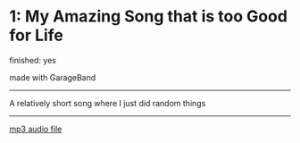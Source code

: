 # 1: My Amazing Song that is too Good for Life

finished: yes

made with GarageBand

---

A relatively short song where I just did random things


---
[mp3 audio file](files/mastitgfl.mp3)

